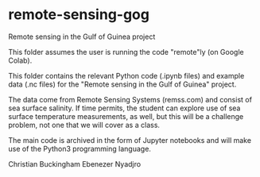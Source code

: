 # remote-sensing-gog

Remote sensing in the Gulf of Guinea project

This folder assumes the user is running the code "remote"ly (on Google Colab).

This folder contains the relevant Python code (.ipynb files) and example data (.nc files)
for the "Remote sensing in the Gulf of Guinea" project.

The data come from Remote Sensing Systems (remss.com) and consist of sea surface salinity.
If time permits, the student can explore use of sea surface temperature measurements, as well,
but this will be a challenge problem, not one that we will cover as a class.

The main code is archived in the form of Jupyter notebooks and will make use of the Python3 programming language.

Christian Buckingham
Ebenezer Nyadjro
